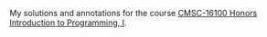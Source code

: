 My solutions and annotations for the course [CMSC-16100 Honors Introduction to Programming, I](http://cmsc-16100.cs.uchicago.edu/2021-autumn/lectures.php).
